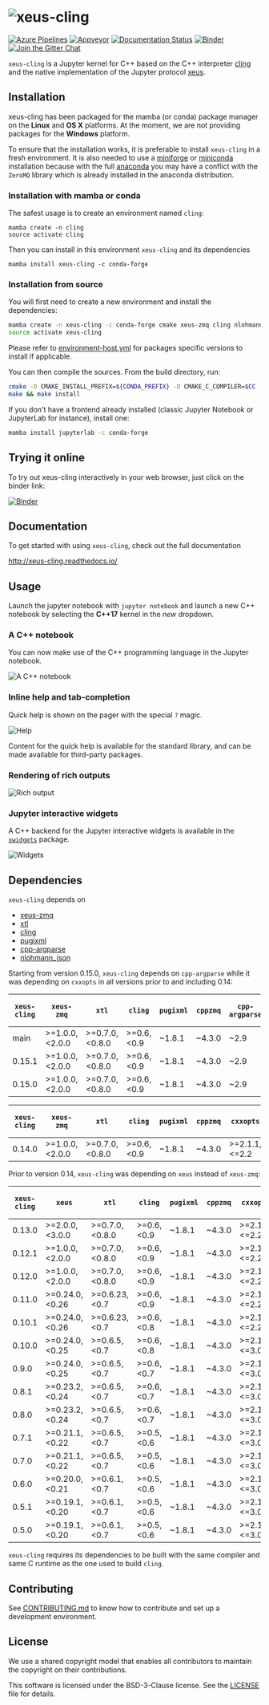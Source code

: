# ![xeus-cling](docs/source/xeus-cling.svg)
[![Azure Pipelines](https://dev.azure.com/jupyter-xeus/jupyter-xeus/_apis/build/status/jupyter-xeus.xeus-cling?branchName=master)](https://dev.azure.com/jupyter-xeus/jupyter-xeus/_build/latest?definitionId=4&branchName=master)
[![Appveyor](https://ci.appveyor.com/api/projects/status/qn0wskxlvy52utuv?svg=true)](https://ci.appveyor.com/project/jupyter-xeus/xeus-cling)
[![Documentation Status](http://readthedocs.org/projects/xeus-cling/badge/?version=latest)](https://xeus-cling.readthedocs.io/en/latest/?badge=latest)
[![Binder](https://img.shields.io/badge/launch-binder-brightgreen.svg)](https://mybinder.org/v2/gh/jupyter-xeus/xeus-cling/stable?filepath=notebooks/xcpp.ipynb)
[![Join the Gitter Chat](https://badges.gitter.im/Join%20Chat.svg)](https://gitter.im/QuantStack/Lobby?utm_source=badge&utm_medium=badge&utm_campaign=pr-badge&utm_content=badge)

`xeus-cling` is a Jupyter kernel for C++ based on the C++ interpreter [cling](https://github.com/root-project/cling) and
the native implementation of the Jupyter protocol [xeus](https://github.com/jupyter-xeus/xeus).

## Installation

xeus-cling has been packaged for the mamba (or conda) package manager on the **Linux** and **OS X** platforms. At the moment, we are not providing packages for the **Windows** platform.

To ensure that the installation works, it is preferable to install `xeus-cling` in a fresh environment. It is also needed to use a [miniforge](https://github.com/conda-forge/miniforge) or [miniconda](https://conda.io/miniconda.html) installation because with the full [anaconda](https://www.anaconda.com/) you may have a conflict with the `ZeroMQ` library which is already installed in the anaconda distribution.

### Installation with mamba or conda

The safest usage is to create an environment named `cling`:

```
mamba create -n cling
source activate cling
```

Then you can install in this environment `xeus-cling` and its dependencies

```
mamba install xeus-cling -c conda-forge
```

### Installation from source

You will first need to create a new environment and install the dependencies:

```bash
mamba create -n xeus-cling -c conda-forge cmake xeus-zmq cling nlohmann_json cppzmq xtl pugixml doctest cpp-argparse
source activate xeus-cling
```
Please refer to [environment-host.yml](https://github.com/jupyter-xeus/xeus-cling/blob/main/environment-host.yml) for packages specific versions to install if applicable.

You can then compile the sources. From the build directory, run:

```bash
cmake -D CMAKE_INSTALL_PREFIX=${CONDA_PREFIX} -D CMAKE_C_COMPILER=$CC -D CMAKE_CXX_COMPILER=$CXX -D CMAKE_INSTALL_LIBDIR=${CONDA_PREFIX}/lib ..
make && make install
```

If you don't have a frontend already installed (classic Jupyter Notebook or JupyterLab for instance), install one:

```bash
mamba install jupyterlab -c conda-forge
```

## Trying it online

To try out xeus-cling interactively in your web browser, just click on the binder
link:

[![Binder](binder-logo.svg)](https://mybinder.org/v2/gh/jupyter-xeus/xeus-cling/stable?filepath=notebooks/xcpp.ipynb)

## Documentation

To get started with using `xeus-cling`, check out the full documentation

http://xeus-cling.readthedocs.io/

## Usage

Launch the jupyter notebook with `jupyter notebook` and launch a new C++ notebook by selecting the **C++17** kernel in the *new* dropdown.

### A C++ notebook

You can now make use of the C++ programming language in the Jupyter notebook.

![A C++ notebook](notebook.png)

### Inline help and tab-completion

Quick help is shown on the pager with the special `?` magic.

![Help](help.png)

Content for the quick help is available for the standard library, and can be made available for third-party packages.

### Rendering of rich outputs

![Rich output](rich-output.png)

### Jupyter interactive widgets

A C++ backend for the Jupyter interactive widgets is available in the [`xwidgets`](https://github.com/jupyter-xeus/xwidgets/) package.

![Widgets](widgets.gif)

## Dependencies

``xeus-cling`` depends on

 - [xeus-zmq](https://github.com/jupyter-xeus/xeus-zmq)
 - [xtl](https://github.com/xtensor-stack/xtl)
 - [cling](https://github.com/root-project/cling)
 - [pugixml](https://github.com/zeux/pugixml)
 - [cpp-argparse](https://github.com/p-ranav/argparse)
 - [nlohmann_json](https://github.com/nlohmann/json)

Starting from version 0.15.0, `xeus-cling` depends on `cpp-argparse` while it was depending on `cxxopts` in all versions prior to and including 0.14:

| `xeus-cling` |   `xeus-zmq`    |      `xtl`      |     `cling`   |   `pugixml`   | `cppzmq` | `cpp-argparse`| `nlohmann_json` | `dirent` (windows only) |
|--------------|-----------------|-----------------|---------------|---------------|----------|---------------|-----------------|-------------------------|
|  main        |  >=1.0.0,<2.0.0 |  >=0.7.0,<0.8.0 | >=0.6,<0.9    | ~1.8.1        | ~4.3.0   |     ~2.9      | >=3.6.1,<4.0    | >=2.3.2,<3              |
|  0.15.1      |  >=1.0.0,<2.0.0 |  >=0.7.0,<0.8.0 | >=0.6,<0.9    | ~1.8.1        | ~4.3.0   |     ~2.9      | >=3.6.1,<4.0    | >=2.3.2,<3              |
|  0.15.0      |  >=1.0.0,<2.0.0 |  >=0.7.0,<0.8.0 | >=0.6,<0.9    | ~1.8.1        | ~4.3.0   |     ~2.9      | >=3.6.1,<4.0    | >=2.3.2,<3              |


| `xeus-cling` |   `xeus-zmq`    |      `xtl`      |     `cling`   |   `pugixml`   | `cppzmq` | `cxxopts`     | `nlohmann_json` | `dirent` (windows only) |
|--------------|-----------------|-----------------|---------------|---------------|----------|---------------|-----------------|-------------------------|
|  0.14.0      |  >=1.0.0,<2.0.0 |  >=0.7.0,<0.8.0 | >=0.6,<0.9    | ~1.8.1        | ~4.3.0   | >=2.1.1,<=2.2 | >=3.6.1,<4.0    | >=2.3.2,<3              |

Prior to version 0.14, `xeus-cling` was depending on `xeus` instead of `xeus-zmq`:

| `xeus-cling` |   `xeus`        |      `xtl`      |     `cling`   |   `pugixml`   | `cppzmq` | `cxxopts`     | `nlohmann_json` | `dirent` (windows only) |
|--------------|-----------------|-----------------|---------------|---------------|----------|---------------|-----------------|-------------------------|
|  0.13.0      |  >=2.0.0,<3.0.0 |  >=0.7.0,<0.8.0 | >=0.6,<0.9    | ~1.8.1        | ~4.3.0   | >=2.1.1,<=2.2 | >=3.6.1,<3.10   | >=2.3.2,<3              |
|  0.12.1      |  >=1.0.0,<2.0.0 |  >=0.7.0,<0.8.0 | >=0.6,<0.9    | ~1.8.1        | ~4.3.0   | >=2.1.1,<=2.2 | >=3.6.1,<4.0    | >=2.3.2,<3              |
|  0.12.0      |  >=1.0.0,<2.0.0 |  >=0.7.0,<0.8.0 | >=0.6,<0.9    | ~1.8.1        | ~4.3.0   | >=2.1.1,<=2.2 | >=3.6.1,<4.0    | >=2.3.2,<3              |
|  0.11.0      |  >=0.24.0,<0.26 |  >=0.6.23,<0.7  | >=0.6,<0.9    | ~1.8.1        | ~4.3.0   | >=2.1.1,<=2.2 | >=3.6.1,<4.0    | >=2.3.2,<3              |
|  0.10.1      |  >=0.24.0,<0.26 |  >=0.6.23,<0.7  | >=0.6,<0.8    | ~1.8.1        | ~4.3.0   | >=2.1.1,<=2.2 | >=3.6.1,<4.0    | >=2.3.2,<3              |
|  0.10.0      |  >=0.24.0,<0.25 |  >=0.6.5,<0.7   | >=0.6,<0.8    | ~1.8.1        | ~4.3.0   | >=2.1.1,<=3.0 | >=3.6.1,<4.0    | >=2.3.2,<3              |
|  0.9.0       |  >=0.24.0,<0.25 |  >=0.6.5,<0.7   | >=0.6,<0.7    | ~1.8.1        | ~4.3.0   | >=2.1.1,<=3.0 | >=3.6.1,<4.0    | >=2.3.2,<3              |
|  0.8.1       |  >=0.23.2,<0.24 |  >=0.6.5,<0.7   | >=0.6,<0.7    | ~1.8.1        | ~4.3.0   | >=2.1.1,<=3.0 | >=3.6.1,<4.0    | >=2.3.2,<3              |
|  0.8.0       |  >=0.23.2,<0.24 |  >=0.6.5,<0.7   | >=0.6,<0.7    | ~1.8.1        | ~4.3.0   | >=2.1.1,<=3.0 | >=3.6.1,<4.0    | >=2.3.2,<3              |
|  0.7.1       |  >=0.21.1,<0.22 |  >=0.6.5,<0.7   | >=0.5,<0.6    | ~1.8.1        | ~4.3.0   | >=2.1.1,<=3.0 | >=3.6.1,<4.0    | >=2.3.2,<3              |
|  0.7.0       |  >=0.21.1,<0.22 |  >=0.6.5,<0.7   | >=0.5,<0.6    | ~1.8.1        | ~4.3.0   | >=2.1.1,<=3.0 | >=3.6.1,<4.0    | >=2.3.2,<3              |
|  0.6.0       |  >=0.20.0,<0.21 |  >=0.6.1,<0.7   | >=0.5,<0.6    | ~1.8.1        | ~4.3.0   | >=2.1.1,<=3.0 | >=3.3.0,<4.0    | >=2.3.2,<3              |
|  0.5.1       |  >=0.19.1,<0.20 |  >=0.6.1,<0.7   | >=0.5,<0.6    | ~1.8.1        | ~4.3.0   | >=2.1.1,<=3.0 | >=3.3.0,<4.0    | >=2.3.2,<3              |
|  0.5.0       |  >=0.19.1,<0.20 |  >=0.6.1,<0.7   | >=0.5,<0.6    | ~1.8.1        | ~4.3.0   | >=2.1.1,<=3.0 | >=3.3.0,<4.0    | >=2.3.2,<3              |

`xeus-cling` requires its dependencies to be built with the same compiler and same C runtime as the one used to build `cling`.

## Contributing

See [CONTRIBUTING.md](./CONTRIBUTING.md) to know how to contribute and set up a development environment.

## License

We use a shared copyright model that enables all contributors to maintain the
copyright on their contributions.

This software is licensed under the BSD-3-Clause license. See the [LICENSE](LICENSE) file for details.
